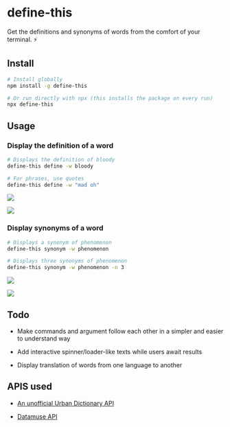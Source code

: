 # define-this

Get the definitions and synonyms of words from the comfort of your terminal. ⚡

## Install

```bash
# Install globally
npm install -g define-this

# Or run directly with npx (this installs the package on every run)
npx define-this
```

## Usage

### Display the definition of a word

```bash
# Displays the definition of bloody
define-this define -w bloody

# For phrases, use quotes
define-this define -w "mad oh"
```

![](https://res.cloudinary.com/djksghat4/image/upload/v1585589511/define-this/1.png)

![](https://res.cloudinary.com/djksghat4/image/upload/v1585589511/define-this/madoh.png)

### Display synonyms of a word

```bash
# Displays a synonym of phenomenon
define-this synonym -w phenomenon

# Displays three synonyms of phenomenon
define-this synonym -w phenomenon -n 3
```

![](https://res.cloudinary.com/djksghat4/image/upload/v1585589511/define-this/2.png)

![](https://res.cloudinary.com/djksghat4/image/upload/v1585589511/define-this/3.png)

## Todo

- Make commands and argument follow each other in a simpler and easier to understand way

- Add interactive spinner/loader-like texts while users await results

- Display translation of words from one language to another

## APIS used

- [An unofficial Urban Dictionary API](https://rapidapi.com/community/api/urban-dictionary)

- [Datamuse API](http://www.datamuse.com/api/)
